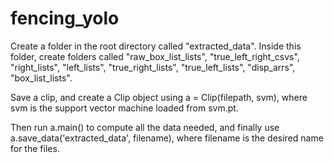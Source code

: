 # fencing_yolo

Create a folder in the root directory called "extracted_data". Inside this folder, create folders called "raw_box_list_lists", "true_left_right_csvs", 
"right_lists", "left_lists", "true_right_lists", "true_left_lists", "disp_arrs", "box_list_lists".

Save a clip, and create a Clip object using a = Clip(filepath, svm), where svm is the support vector machine loaded from svm.pt.

Then run a.main() to compute all the data needed, and finally use a.save_data('extracted_data', filename), where filename is the desired name for the files.
